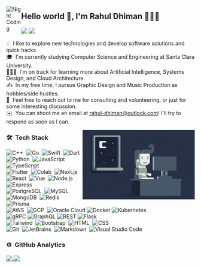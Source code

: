 <img alt="Night Coding" src="./assets/Hand%20Wave.gif" width='40' align="left"/><h2>Hello world 👋, I'm Rahul Dhiman 👨🏻‍💻</h2>

<p align="left">
<a href="https://rahuldhiman93.github.io/Portfolio/"><img src="https://img.shields.io/badge/-Portfolio-3423A6?style=flat&logo=Google-Chrome&logoColor=white"/></a>
<a href="https://www.linkedin.com/in/rahuldhiman93/"><img src="https://img.shields.io/badge/-Rahul%20Dhiman-0077B5?style=flat&logo=Linkedin&logoColor=white"/></a>
</p>


💡 &nbsp;I like to explore new technologies and develop software solutions and quick hacks.\
🎓 &nbsp;I'm currently studying Computer Science and Engineering at Santa Clara University.\
👨🏻‍💻 &nbsp;I'm on track for learning more about Artificial Intelligence, Systems Design, and Cloud Architecture.\
✍️ &nbsp;In my free time, I pursue Graphic Design and Music Production as hobbies/side hustles.\
💬 &nbsp;Feel free to reach out to me for consulting and volunteering, or just for some interesting discussion.\
✉️ &nbsp;You can shoot me an email at rahul-dhiman@outlook.com! I'll try to respond as soon as I can.

<img alt="Night Coding" src="https://raw.githubusercontent.com/AVS1508/AVS1508/master/assets/Night-Coding.gif" align="right"/>

### 🛠 &nbsp;Tech Stack

![C++](https://img.shields.io/badge/-C++-05122A?style=flat&logo=C%2B%2B&logoColor=00599C)&nbsp;
![Go](https://img.shields.io/badge/-Go-05122A?style=flat&logo=go)&nbsp;
![Swift](https://img.shields.io/badge/-Swift-05122A?style=flat&logo=swift)&nbsp;
![Dart](https://img.shields.io/badge/-Dart-05122A?style=flat&logo=dart)&nbsp;
![Python](https://img.shields.io/badge/-Python-05122A?style=flat&logo=python)&nbsp;
![JavaScript](https://img.shields.io/badge/-JavaScript-05122A?style=flat&logo=javascript)&nbsp;
![TypeScript](https://img.shields.io/badge/-TypeScript-05122A?style=flat&logo=typescript)&nbsp;\
![Flutter](https://img.shields.io/badge/-Flutter-05122A?style=flat&logo=flutter)&nbsp;
![Colab](https://img.shields.io/badge/-Colab-05122A?style=flat&logo=googlecolab)&nbsp;
![Next.js](https://img.shields.io/badge/-Next.js-05122A?style=flat&logo=next.js)&nbsp;
![React](https://img.shields.io/badge/-React-05122A?style=flat&logo=react)&nbsp;
![Vue](https://img.shields.io/badge/-Vue-05122A?style=flat&logo=vuedotjs)&nbsp;
![Node.js](https://img.shields.io/badge/-Node.js-05122A?style=flat&logo=node.js)
![Express](https://img.shields.io/badge/-Express-05122A?style=flat&logo=express)\
![PostgreSQL](https://img.shields.io/badge/-PostgreSQL-05122A?style=flat&logo=postgresql)&nbsp;
![MySQL](https://img.shields.io/badge/-MySQL-05122A?style=flat&logo=mysql)&nbsp;
![MongoDB](https://img.shields.io/badge/-MongoDB-05122A?style=flat&logo=mongodb)&nbsp;
![Redis](https://img.shields.io/badge/-Redis-05122A?style=flat&logo=redis)&nbsp;
![Prisma](https://img.shields.io/badge/-Prisma-05122A?style=flat&logo=prisma)&nbsp;\
![AWS](https://img.shields.io/badge/-AWS-05122A?style=flat&logo=amazon)&nbsp;
![GCP](https://img.shields.io/badge/-GCP-05122A?style=flat&logo=googlecloud)&nbsp;
![Oracle Cloud](https://img.shields.io/badge/-OracleCloud-05122A?style=flat&logo=oracle)
![Docker](https://img.shields.io/badge/-Docker-05122A?style=flat&logo=docker)
![Kubernetes](https://img.shields.io/badge/-Kubernetes-05122A?style=flat&logo=kubernetes)\
![gRPC](https://img.shields.io/badge/-gRPC-05122A?style=flat&logo=trpc)
![GraphQL](https://img.shields.io/badge/-GraphQL-05122A?style=flat&logo=graphql)
![REST](https://img.shields.io/badge/-REST-05122A?style=flat&logo=linkerd)
![Flask](https://img.shields.io/badge/-Flask-05122A?style=flat&logo=flask)\
![Tailwind](https://img.shields.io/badge/-Tailwind-05122A?style=flat&logo=tailwindcss)&nbsp;
![Bootstrap](https://img.shields.io/badge/-Bootstrap-05122A?style=flat&logo=bootstrap&logoColor=563D7C)&nbsp;
![HTML](https://img.shields.io/badge/-HTML-05122A?style=flat&logo=HTML5)&nbsp;
![CSS](https://img.shields.io/badge/-CSS-05122A?style=flat&logo=CSS3&logoColor=1572B6)&nbsp;\
![Git](https://img.shields.io/badge/-Git-05122A?style=flat&logo=git)&nbsp;
![JetBrains](https://img.shields.io/badge/-JetBrains-05122A?style=flat&logo=jetbrains)&nbsp;
![Markdown](https://img.shields.io/badge/-Markdown-05122A?style=flat&logo=markdown)&nbsp;
![Visual Studio Code](https://img.shields.io/badge/-Visual%20Studio%20Code-05122A?style=flat&logo=visual-studio-code&logoColor=007ACC)&nbsp;

### ⚙️ &nbsp;GitHub Analytics

<a href="https://github.com/RahulDhiman93">
  <img height=200 align="center" src="https://github-readme-rd-ltzi.vercel.app/api?username=RahulDhiman93&show_icons=true&theme=algolia&count_private=true&hide_rank=true&show=prs_merged,prs_merged_percentage&&hide=contribs,stars&card_width=380" />
</a>
<a href="https://github.com/RahulDhiman93" >
  <img height=200 align="center" src="https://github-readme-rd-ltzi.vercel.app/api/top-langs?username=RahulDhiman93&hide_progress=true&hide=html,css,scss,jupyter%20notebook&layout=compact&langs_count=10&theme=algolia&card_width=320&size_weight=0.85&count_weight=0.15"/>
</a>
